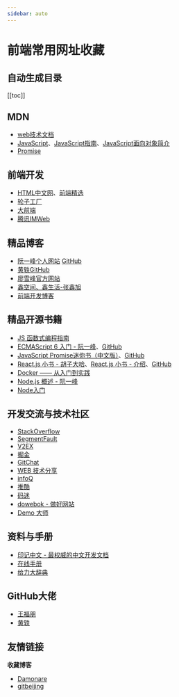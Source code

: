 ```yaml
---
sidebar: auto
---
```

# 前端常用网址收藏

## 自动生成目录
[[toc]]

## MDN
* [web技术文档](https://developer.mozilla.org/zh-CN/docs/Web)
* [JavaScript](https://developer.mozilla.org/zh-CN/docs/Web/JavaScript)、[JavaScript指南](https://developer.mozilla.org/zh-CN/docs/Web/JavaScript/Guide)、[JavaScript面向对象简介](https://developer.mozilla.org/zh-CN/docs/Web/JavaScript/Introduction_to_Object-Oriented_JavaScript)
* [Promise](https://developer.mozilla.org/zh-CN/docs/Web/JavaScript/Reference/Global_Objects/Promise)

## 前端开发
* [HTML中文网](https://www.html.cn/)、[前端精选](http://top.html.cn/)
* [轮子工厂](http://www.wheelsfactory.cn/#/)
* [大前端](http://www.daqianduan.com/)
* [腾讯IMWeb](https://imweb.io/)

## 精品博客
* [阮一峰个人网站](http://www.ruanyifeng.com/home.html) [GitHub](https://github.com/ruanyf)
* [黄轶GitHub](https://github.com/ustbhuangyi)
* [廖雪峰官方网站](https://www.liaoxuefeng.com/)
* [鑫空间、鑫生活-张鑫旭](https://www.zhangxinxu.com/)
* [前端开发博客](http://caibaojian.com/)

## 精品开源书籍
* [JS 函数式编程指南](https://llh911001.gitbooks.io/mostly-adequate-guide-chinese/content/)
* [ECMAScript 6 入门 - 阮一峰](https://es6.ruanyifeng.com/)、[GitHub](https://github.com/ruanyf/es6tutorial/)
* [JavaScript Promise迷你书（中文版）](https://legacy.gitbook.com/book/wohugb/promise/details)、[GitHub](https://github.com/liubin/promises-book/)
* [React.js 小书 - 胡子大哈](http://huziketang.mangojuice.top/books/react/)、[React.js 小书 - 介绍](https://www.jianshu.com/p/5a5d8313eed7)、[GitHub](https://github.com/huzidaha/react-naive-book)
* [Docker —— 从入门到实践](https://yeasy.gitbooks.io/docker_practice/)
* [Node.js 概述 - 阮一峰](https://javascript.ruanyifeng.com/nodejs/basic.html)
* [Node入门](http://nodebeginner.org/index-zh-cn.html)

## 开发交流与技术社区
* [StackOverflow](https://stackoverflow.com/)
* [SegmentFault](https://segmentfault.com/)
* [V2EX](https://www.v2ex.com/)
* [掘金](https://juejin.im/timeline)
* [GitChat](https://gitbook.cn/)
* [WEB 技术分享](https://www.helloweba.net/)
* [infoQ](https://www.infoq.cn/)
* [推酷](https://huodong.tuicool.com/)
* [码迷](http://www.mamicode.com/)
* [dowebok - 做好网站](https://www.dowebok.com/)
* [Demo 大师](http://www.demodashi.com/)

## 资料与手册
* [印记中文 - 最权威的中文开发文档](https://docschina.org/)
* [在线手册](http://www.shouce.ren/api/index)
* [给力大辞典](https://www.dacidian.net/)

## GitHub大佬
* [王福朋](https://github.com/wangfupeng1988)
* [黄轶](https://github.com/ustbhuangyi)


## 友情链接
**收藏博客**
* [Damonare](https://blog.damonare.cn/)
* [gitbeijing](https://gitbeijing.com/)
